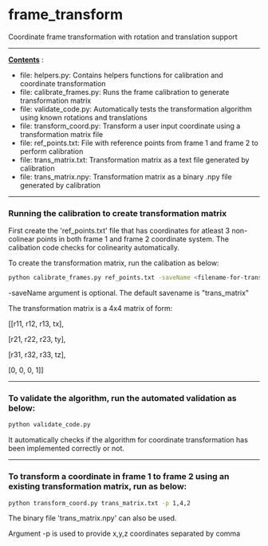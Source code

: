 # frame_transform
Coordinate frame transformation with rotation and translation support

<hr />

<ins> **Contents**</ins> :
- file: helpers.py: Contains helpers functions for calibration and coordinate transformation
- file: calibrate_frames.py: Runs the frame calibration to generate transformation matrix
- file: validate_code.py: Automatically tests the transformation algorithm using known rotations and translations
- file: transform_coord.py: Transform a user input coordinate using a transformation matrix file
- file: ref_points.txt: File with reference points from frame 1 and frame 2 to perform calibration
- file: trans_matrix.txt: Transformation matrix as a text file generated by calibration
- file: trans_matrix.npy: Transformation matrix as a binary .npy file generated by calibration

<hr />

### Running the calibration to create transformation matrix

First create the 'ref_points.txt' file that has coordinates for atleast 3 non-colinear points in both frame 1 and frame 2 coordinate system.
The calibation code checks for colinearity automatically.

To create the transformation matrix, run the calibation as below:

```bash
python calibrate_frames.py ref_points.txt -saveName <filename-for-trans-matrix>
```

-saveName argument is optional. The default savename is "trans_matrix"

The transformation matrix is a 4x4 matrix of form:

[[r11, r12, r13, tx],

[r21, r22, r23, ty],

[r31, r32, r33, tz],

[0,   0,   0,   1]]

<hr />

### To validate the algorithm, run the automated validation as below:
```bash
python validate_code.py
```
It automatically checks if the algorithm for coordinate transformation has been implemented correctly or not.

<hr />

### To transform a coordinate in frame 1 to frame 2 using an existing transformation matrix, run as below:

```bash
python transform_coord.py trans_matrix.txt -p 1,4,2
```
The binary file 'trans_matrix.npy' can also be used.

Argument -p is used to provide x,y,z coordinates separated by comma